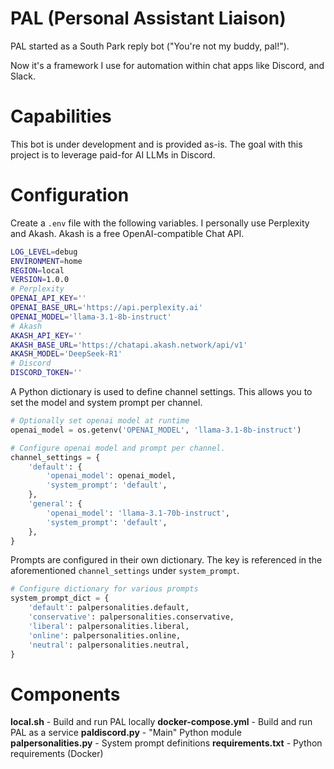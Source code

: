 # PAL (Personal Assistant Liaison)
PAL started as a South Park reply bot ("You're not my buddy, pal!").

Now it's a framework I use for automation within chat apps like Discord, and Slack.

# Capabilities
This bot is under development and is provided as-is. The goal with this project is to leverage paid-for AI LLMs in Discord.

# Configuration
Create a `.env` file with the following variables. I personally use Perplexity and Akash. Akash is a free OpenAI-compatible Chat API.

```bash
LOG_LEVEL=debug
ENVIRONMENT=home
REGION=local
VERSION=1.0.0
# Perplexity
OPENAI_API_KEY=''
OPENAI_BASE_URL='https://api.perplexity.ai'
OPENAI_MODEL='llama-3.1-8b-instruct'
# Akash
AKASH_API_KEY=''
AKASH_BASE_URL='https://chatapi.akash.network/api/v1'
AKASH_MODEL='DeepSeek-R1'
# Discord
DISCORD_TOKEN=''
```

A Python dictionary is used to define channel settings. This allows you to set the model and system prompt per channel.
```python
# Optionally set openai model at runtime
openai_model = os.getenv('OPENAI_MODEL', 'llama-3.1-8b-instruct')

# Configure openai model and prompt per channel.
channel_settings = {
    'default': {
        'openai_model': openai_model,
        'system_prompt': 'default',
    },
    'general': {
        'openai_model': 'llama-3.1-70b-instruct',
        'system_prompt': 'default',
    },
}
```

Prompts are configured in their own dictionary. The key is referenced in the aforementioned `channel_settings` under `system_prompt`.
```python
# Configure dictionary for various prompts
system_prompt_dict = {
    'default': palpersonalities.default,
    'conservative': palpersonalities.conservative,
    'liberal': palpersonalities.liberal,
    'online': palpersonalities.online,
    'neutral': palpersonalities.neutral,
}
```

# Components
**local.sh** - Build and run PAL locally
**docker-compose.yml** - Build and run PAL as a service
**paldiscord.py** - "Main" Python module
**palpersonalities.py** - System prompt definitions
**requirements.txt** - Python requirements (Docker)
